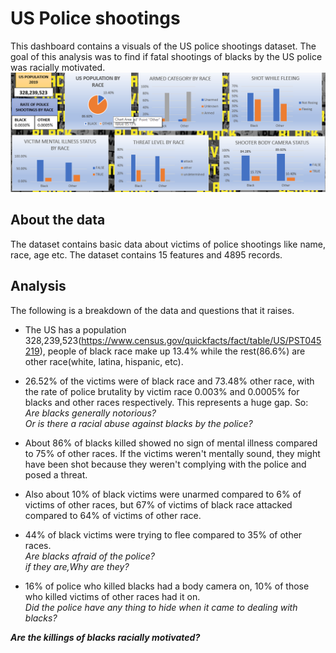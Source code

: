 # US Police shootings
This dashboard contains a visuals of the US police shootings dataset. The goal of this analysis was to find if fatal shootings of blacks by the US police was racially motivated.
![Image of Dashboard](https://github.com/KwesiJoe/Police-shootings/blob/master/Dashboard.png)

## About the data
The dataset contains basic data about victims of police shootings like name, race, age etc.
The dataset contains 15 features and 4895 records.

## Analysis
The following is a breakdown of the data and questions that it raises.

- The US has a population 328,239,523(https://www.census.gov/quickfacts/fact/table/US/PST045219), people of black race make up 13.4% while the rest(86.6%) are other race(white, latina, hispanic, etc).

- 26.52% of the victims were of black race and 73.48% other race, with the rate of police brutality by victim race 0.003% and 0.0005% for blacks and other races respectively. This represents a huge gap. So:<br/>
*Are blacks generally notorious?*<br/>
*Or is there a racial abuse against blacks by the police?*

- About 86% of blacks killed showed no sign of mental illness compared to 75% of other races. If the victims weren't mentally sound, they might have been shot because they weren't complying with the police and posed a threat.

- Also about 10% of black victims were unarmed compared to 6% of victims of other races, but 67% of victims of black race attacked compared to 64% of victims of other race.

- 44% of black victims were trying to flee compared to 35% of other races.<br/>
*Are blacks afraid of the police?*<br/>
*if they are,Why are they?*

- 16% of police who killed blacks had a body camera on, 10% of those who killed victims of other races had it on.<br/>
*Did the police have any thing to hide when it came to dealing with blacks?*

_**Are the killings of blacks racially motivated?**_
